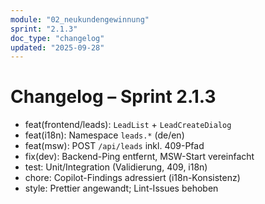 ```yaml
---
module: "02_neukundengewinnung"
sprint: "2.1.3"
doc_type: "changelog"
updated: "2025-09-28"
---
```


# Changelog – Sprint 2.1.3

- feat(frontend/leads): `LeadList` + `LeadCreateDialog`
- feat(i18n): Namespace `leads.*` (de/en)
- feat(msw): POST `/api/leads` inkl. 409-Pfad
- fix(dev): Backend-Ping entfernt, MSW-Start vereinfacht
- test: Unit/Integration (Validierung, 409, i18n)
- chore: Copilot-Findings adressiert (i18n-Konsistenz)
- style: Prettier angewandt; Lint-Issues behoben